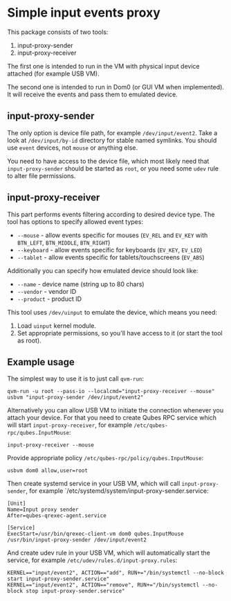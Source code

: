 Simple input events proxy
=========================

This package consists of two tools:
1. input-proxy-sender
2. input-proxy-receiver

The first one is intended to run in the VM with physical input device attached
(for example USB VM).

The second one is intended to run in Dom0 (or GUI VM when implemented). It will
receive the events and pass them to emulated device.


input-proxy-sender
------------------

The only option is device file path, for example `/dev/input/event2`. Take a
look at `/dev/input/by-id` directory for stable named symlinks. You should use
`event` devices, not `mouse` or anything else.

You need to have access to the device file, which most likely need that
`input-proxy-sender` should be started as `root`, or you need some `udev` rule
to alter file permissions.

input-proxy-receiver
--------------------

This part performs events filtering according to desired device type. The tool
has options to specify allowed event types:

* `--mouse` - allow events specific for mouses (`EV_REL` and `EV_KEY` with
        `BTN_LEFT`, `BTN_MIDDLE`, `BTN_RIGHT`)
* `--keyboard` - allow events specific for keyboards (`EV_KEY`, `EV_LED`)
* `--tablet` - allow events specific for tablets/touchscreens (`EV_ABS`)

Additionally you can specify how emulated device should look like:

* `--name` - device name (string up to 80 chars)
* `--vendor` - vendor ID
* `--product` - product ID

This tool uses `/dev/uinput` to emulate the device, which means you need:
1. Load `uinput` kernel module.
2. Set appropriate permissions, so you'll have access to it (or start the tool as root).

Example usage
-------------

The simplest way to use it is to just call `qvm-run`:

    qvm-run -u root --pass-io --localcmd="input-proxy-receiver --mouse" usbvm "input-proxy-sender /dev/input/event2"


Alternatively you can allow USB VM to initiate the connection whenever you
attach your device. For that you need to create Qubes RPC service which will
start `input-proxy-receiver`, for example `/etc/qubes-rpc/qubes.InputMouse`:

    input-proxy-receiver --mouse

Provide appropriate policy `/etc/qubes-rpc/policy/qubes.InputMouse`:

    usbvm dom0 allow,user=root

Then create systemd service in your USB VM, which will call
`input-proxy-sender`, for example
`/etc/systemd/system/input-proxy-sender.service:

    [Unit]
    Name=Input proxy sender
    After=qubes-qrexec-agent.service

    [Service]
    ExecStart=/usr/bin/qrexec-client-vm dom0 qubes.InputMouse /usr/bin/input-proxy-sender /dev/input/event2


And create udev rule in your USB VM, which will automatically start the
service, for example `/etc/udev/rules.d/input-proxy.rules`:

    KERNEL=="input/event2", ACTION=="add", RUN+="/bin/systemctl --no-block start input-proxy-sender.service"
    KERNEL=="input/event2", ACTION=="remove", RUN+="/bin/systemctl --no-block stop input-proxy-sender.service"
